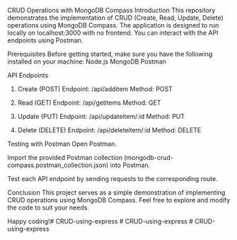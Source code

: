 
CRUD Operations with MongoDB Compass
Introduction
This repository demonstrates the implementation of CRUD (Create, Read, Update, Delete) operations using MongoDB Compass. The application is designed to run locally on localhost:3000 with no frontend. You can interact with the API endpoints using Postman.

Prerequisites
Before getting started, make sure you have the following installed on your machine:
Node.js
MongoDB
Postman

API Endpoints
1. Create (POST)
Endpoint: /api/additem
Method: POST

2. Read (GET)
Endpoint: /api/getitems
Method: GET

3. Update (PUT)
Endpoint: /api/updateitem/:id
Method: PUT

4. Delete (DELETE)
Endpoint: /api/deleteitem/:id
Method: DELETE

Testing with Postman
Open Postman.

Import the provided Postman collection (mongodb-crud-compass.postman_collection.json) into Postman.

Test each API endpoint by sending requests to the corresponding route.

Conclusion
This project serves as a simple demonstration of implementing CRUD operations using MongoDB Compass. Feel free to explore and modify the code to suit your needs.

Happy coding!#   C R U D - u s i n g - e x p r e s s  
 #   C R U D - u s i n g - e x p r e s s  
 #   C R U D - u s i n g - e x p r e s s  
 